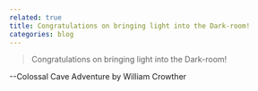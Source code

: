 ```yaml
---
related: true
title: Congratulations on bringing light into the Dark-room!
categories: blog
---
```

> Congratulations on bringing light into the Dark-room!

--Colossal Cave Adventure by William Crowther

